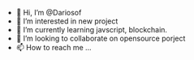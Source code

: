 - 👋 Hi, I’m @Dariosof
- 👀 I’m interested in new project
- 🌱 I’m currently learning javscript, blockchain.
- 💞️ I’m looking to collaborate on opensource porject
- 📫 How to reach me ...

<!---
Dariosof/Dariosof is a ✨ special ✨ repository because its `README.md` (this file) appears on your GitHub profile.
You can click the Preview link to take a look at your changes.
--->
